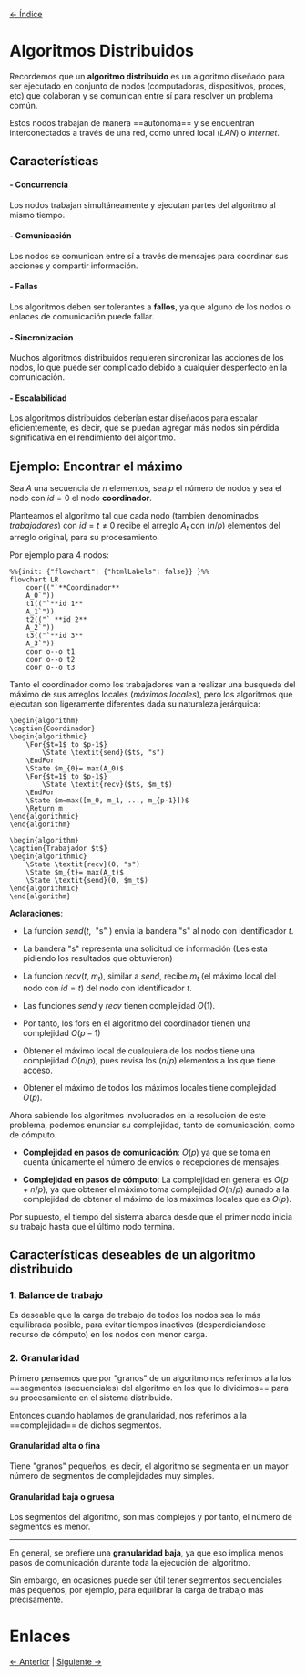 [<- Índice](../ComputacionDistribuida.md)

# Algoritmos Distribuidos

Recordemos que un **algoritmo distribuido** es un algoritmo diseñado para ser ejecutado en conjunto de nodos (computadoras, dispositivos, proces, etc) que colaboran y se comunican entre sí para resolver un problema común.

Estos nodos trabajan de manera ==autónoma== y se encuentran interconectados a través de una red, como unred local (*LAN*) o *Internet*.

## Características

#### - Concurrencia
Los nodos trabajan simultáneamente y ejecutan partes del algoritmo al mismo tiempo.

#### - Comunicación
Los nodos se comunican entre sí a través de mensajes para coordinar sus acciones y compartir información.

#### - Fallas
Los algoritmos deben ser tolerantes a **fallos**, ya que alguno de los nodos o enlaces de comunicación puede fallar.

#### - Sincronización
Muchos algoritmos distribuidos requieren sincronizar las acciones de los nodos, lo que puede ser complicado debido a cualquier desperfecto en la comunicación.

#### - Escalabilidad
Los algoritmos distribuidos deberían estar diseñados para escalar eficientemente, es decir, que se puedan agregar más nodos sin pérdida significativa en el rendimiento del algoritmo.

## Ejemplo: Encontrar el máximo

Sea $A$ una secuencia de $n$ elementos, sea $p$ el número de nodos y sea el nodo con $id=0$ el nodo **coordinador**.

Planteamos el algoritmo tal que cada nodo (tambien denominados *trabajadores*) con $id=t \neq 0$ recibe el arreglo $A_t$ con $(n/p)$ elementos del arreglo original, para su procesamiento.

Por ejemplo para 4 nodos:

```mermaid
%%{init: {"flowchart": {"htmlLabels": false}} }%%
flowchart LR
	coor(("`**Coordinador**
	A_0`"))
	t1(("`**id 1**
	A_1`"))
	t2(("` **id 2**
	A_2`"))
	t3(("`**id 3**
	A_3`"))
	coor o--o t1
	coor o--o t2
	coor o--o t3
```

Tanto el coordinador como los trabajadores van a realizar una busqueda del máximo de sus arreglos locales (*máximos locales*), pero los algoritmos que ejecutan son ligeramente diferentes dada su naturaleza jerárquica:

```pseudo
\begin{algorithm}
\caption{Coordinador}
\begin{algorithmic}
	\For{$t=1$ to $p-1$}
		\State \textit{send}($t$, "s")
    \EndFor
	\State $m_{0}= max(A_0)$
	\For{$t=1$ to $p-1$}
		\State \textit{recv}($t$, $m_t$)
    \EndFor
	\State $m=max([m_0, m_1, ..., m_{p-1}])$
	\Return m
\end{algorithmic}
\end{algorithm}
```

```pseudo
\begin{algorithm}
\caption{Trabajador $t$}
\begin{algorithmic}
	\State \textit{recv}(0, "s")
	\State $m_{t}= max(A_t)$
	\State \textit{send}(0, $m_t$)
\end{algorithmic}
\end{algorithm}
```

**Aclaraciones**:
- La función $send(t, \;$ "s" $)$ envia la bandera "s" al nodo con identificador $t$.
- La bandera "s" representa una solicitud de información (Les esta pidiendo los resultados que obtuvieron)
- La función $recv(t, \; m_t)$, similar a $send$, recibe $m_t$ (el máximo local del nodo con $id=t$) del nodo con identificador $t$.

- Las funciones $send$ y $recv$ tienen complejidad $O(1)$.
- Por tanto, los fors en el algoritmo del coordinador tienen una complejidad $O(p-1)$
- Obtener el máximo local de cualquiera de los nodos tiene una complejidad $O(n/p)$, pues revisa los $(n/p)$ elementos a los que tiene acceso.
- Obtener el máximo de todos los máximos locales tiene complejidad $O(p)$.

Ahora sabiendo los algoritmos involucrados en la resolución de este problema, podemos enunciar su complejidad, tanto de comunicación, como de cómputo.

- **Complejidad en pasos de comunicación**: $O(p)$ ya que se toma en cuenta únicamente el número de envios o recepciones de mensajes.

- **Complejidad en pasos de cómputo**: La complejidad en general es $O(p+n/p)$, ya que obtener el máximo toma complejidad $O(n/p)$ aunado a la complejidad de obtener el máximo de los máximos locales que es $O(p)$.

Por supuesto, el tiempo del sistema abarca desde que el primer nodo inicia su trabajo hasta que el último nodo termina.

## Características deseables de un algoritmo distribuido

### 1. Balance de trabajo

Es deseable que la carga de trabajo de todos los nodos sea lo más equilibrada posible, para evitar tiempos inactivos (desperdiciandose recurso de cómputo) en los nodos con menor carga.

### 2. Granularidad

Primero pensemos que por "granos" de un algoritmo nos referimos a la los ==segmentos (secuenciales) del algoritmo en los que lo dividimos== para su procesamiento en el sistema distribuido.

Entonces cuando hablamos de granularidad, nos referimos a la ==complejidad== de dichos segmentos.

#### Granularidad alta o fina
Tiene "granos" pequeños, es decir, el algoritmo se segmenta en un mayor número de segmentos de complejidades muy simples.

#### Granularidad baja o gruesa
Los segmentos del algoritmo, son más complejos y por tanto, el número de segmentos es menor.

---

En general, se prefiere una **granularidad baja**, ya que eso implica menos pasos de comunicación durante toda la ejecución del algoritmo.

Sin embargo, en ocasiones puede ser útil tener segmentos secuenciales más pequeños, por ejemplo, para equilibrar la carga de trabajo más precisamente.

# Enlaces

[<- Anterior](CD_NotasIntro.md) | [Siguiente ->](CD_MetricasDesempeno.md)